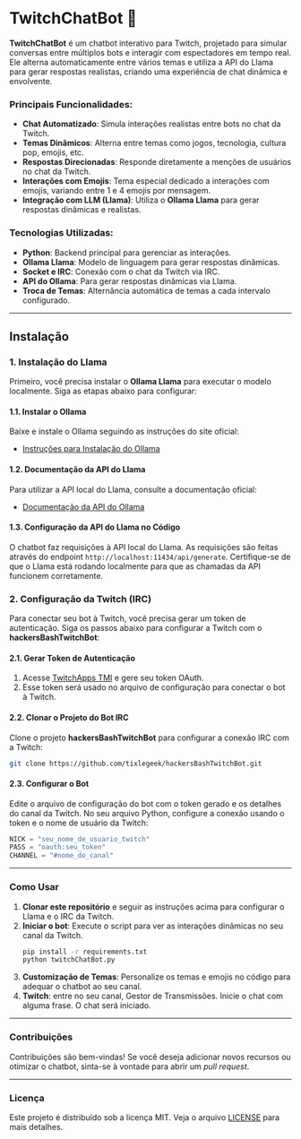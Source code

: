 # TwitchChatBot 🤖

**TwitchChatBot** é um chatbot interativo para Twitch, projetado para simular conversas entre múltiplos bots e interagir com espectadores em tempo real. Ele alterna automaticamente entre vários temas e utiliza a API do Llama para gerar respostas realistas, criando uma experiência de chat dinâmica e envolvente.

### Principais Funcionalidades:

- **Chat Automatizado**: Simula interações realistas entre bots no chat da Twitch.
- **Temas Dinâmicos**: Alterna entre temas como jogos, tecnologia, cultura pop, emojis, etc.
- **Respostas Direcionadas**: Responde diretamente a menções de usuários no chat da Twitch.
- **Interações com Emojis**: Tema especial dedicado a interações com emojis, variando entre 1 e 4 emojis por mensagem.
- **Integração com LLM (Llama)**: Utiliza o **Ollama Llama** para gerar respostas dinâmicas e realistas.

### Tecnologias Utilizadas:

- **Python**: Backend principal para gerenciar as interações.
- **Ollama Llama**: Modelo de linguagem para gerar respostas dinâmicas.
- **Socket e IRC**: Conexão com o chat da Twitch via IRC.
- **API do Ollama**: Para gerar respostas dinâmicas via Llama.
- **Troca de Temas**: Alternância automática de temas a cada intervalo configurado.

---

## Instalação

### 1. Instalação do Llama

Primeiro, você precisa instalar o **Ollama Llama** para executar o modelo localmente. Siga as etapas abaixo para configurar:

#### 1.1. Instalar o Ollama

Baixe e instale o Ollama seguindo as instruções do site oficial:

- [Instruções para Instalação do Ollama](https://ollama.com/download)

#### 1.2. Documentação da API do Llama

Para utilizar a API local do Llama, consulte a documentação oficial:

- [Documentação da API do Ollama](https://github.com/ollama/ollama/blob/main/docs/api.md)

#### 1.3. Configuração da API do Llama no Código

O chatbot faz requisições à API local do Llama. As requisições são feitas através do endpoint `http://localhost:11434/api/generate`. Certifique-se de que o Llama está rodando localmente para que as chamadas da API funcionem corretamente.

### 2. Configuração da Twitch (IRC)

Para conectar seu bot à Twitch, você precisa gerar um token de autenticação. Siga os passos abaixo para configurar a Twitch com o **hackersBashTwitchBot**:

#### 2.1. Gerar Token de Autenticação

1. Acesse [TwitchApps TMI](https://twitchapps.com/tmi/) e gere seu token OAuth.
2. Esse token será usado no arquivo de configuração para conectar o bot à Twitch.

#### 2.2. Clonar o Projeto do Bot IRC

Clone o projeto **hackersBashTwitchBot** para configurar a conexão IRC com a Twitch:
```bash
git clone https://github.com/tixlegeek/hackersBashTwitchBot.git
```

#### 2.3. Configurar o Bot

Edite o arquivo de configuração do bot com o token gerado e os detalhes do canal da Twitch. No seu arquivo Python, configure a conexão usando o token e o nome de usuário da Twitch:

```python
NICK = "seu_nome_de_usuario_twitch"
PASS = "oauth:seu_token"
CHANNEL = "#nome_do_canal"
```

---

### Como Usar

1. **Clonar este repositório** e seguir as instruções acima para configurar o Llama e o IRC da Twitch.
2. **Iniciar o bot**: Execute o script para ver as interações dinâmicas no seu canal da Twitch.
   ```bash
   pip install -r requirements.txt
   python twitchChatBot.py
   ```
3. **Customização de Temas**: Personalize os temas e emojis no código para adequar o chatbot ao seu canal.
4. **Twitch**: entre no seu canal, Gestor de Transmissões. Inicie o chat com alguma frase. O chat será iniciado.
---

### Contribuições

Contribuições são bem-vindas! Se você deseja adicionar novos recursos ou otimizar o chatbot, sinta-se à vontade para abrir um *pull request*.

---

### Licença

Este projeto é distribuído sob a licença MIT. Veja o arquivo [LICENSE](./LICENSE) para mais detalhes.
